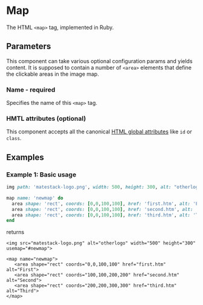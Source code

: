 # Map

The HTML `<map>` tag, implemented in Ruby.

## Parameters

This component can take various optional configuration params and yields content. It is supposed to contain a number of `<area>` elements that define the clickable areas in the image map.

### Name - required

Specifies the name of this `<map>` tag.

### HMTL attributes \(optional\)

This component accepts all the canonical [HTML global attributes](https://www.w3schools.com/tags/ref_standardattributes.asp) like `id` or `class`.

## Examples

### Example 1: Basic usage

```ruby
img path: 'matestack-logo.png', width: 500, height: 300, alt: "otherlogo",  usemap: "#newmap"

map name: 'newmap' do
  area shape: 'rect', coords: [0,0,100,100], href: 'first.htm', alt: 'First'
  area shape: 'rect', coords: [0,0,100,100], href: 'second.htm', alt: 'Second'
  area shape: 'rect', coords: [0,0,100,100], href: 'third.htm', alt: 'Third'
end
```

returns

```markup
<img src="matestack-logo.png" alt="otherlogo" width="500" height="300" usemap="#newmap">

<map name="newmap">
   <area shape="rect" coords="0,0,100,100" href="first.htm" alt="First">
   <area shape="rect" coords="100,100,200,200" href="second.htm" alt="Second">
   <area shape="rect" coords="200,200,300,300" href="third.htm" alt="Third">
</map>
```

